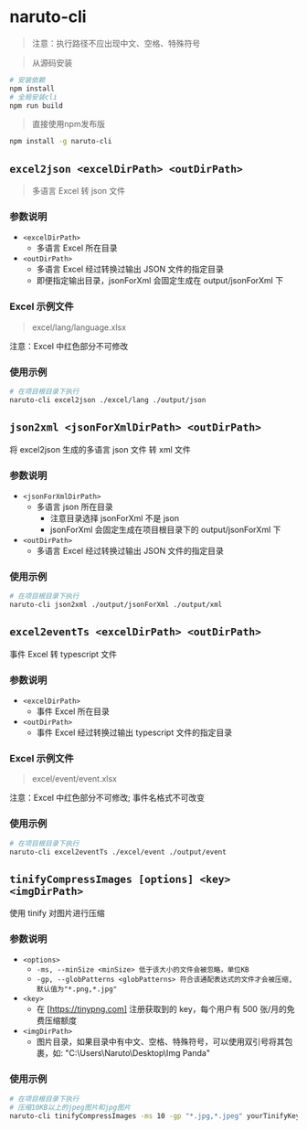 # naruto-cli

> 注意：执行路径不应出现中文、空格、特殊符号

> 从源码安装

```bash
# 安装依赖
npm install
# 全局安装cli
npm run build
```

> 直接使用npm发布版

```bash
npm install -g naruto-cli
```

## **`excel2json <excelDirPath> <outDirPath>`**

> 多语言 Excel 转 json 文件

### 参数说明

- `<excelDirPath>`
  - 多语言 Excel 所在目录
- `<outDirPath>`
  - 多语言 Excel 经过转换过输出 JSON 文件的指定目录
  - 即便指定输出目录，jsonForXml 会固定生成在 output/jsonForXml 下

### Excel 示例文件

> excel/lang/language.xlsx

注意：Excel 中红色部分不可修改

### 使用示例

```bash
# 在项目根目录下执行
naruto-cli excel2json ./excel/lang ./output/json
```

## **`json2xml <jsonForXmlDirPath> <outDirPath>`**

将 excel2json 生成的多语言 json 文件 转 xml 文件

### 参数说明

- `<jsonForXmlDirPath>`
  - 多语言 json 所在目录
    - 注意目录选择 jsonForXml 不是 json
    - jsonForXml 会固定生成在项目根目录下的 output/jsonForXml 下
- `<outDirPath>`
  - 多语言 Excel 经过转换过输出 JSON 文件的指定目录

### 使用示例

```bash
# 在项目根目录下执行
naruto-cli json2xml ./output/jsonForXml ./output/xml
```

## **`excel2eventTs <excelDirPath> <outDirPath>`**

事件 Excel 转 typescript 文件

### 参数说明

- `<excelDirPath>`
  - 事件 Excel 所在目录
- `<outDirPath>`
  - 事件 Excel 经过转换过输出 typescript 文件的指定目录

### Excel 示例文件

> excel/event/event.xlsx

注意：Excel 中红色部分不可修改; 事件名格式不可改变

### 使用示例

```bash
# 在项目根目录下执行
naruto-cli excel2eventTs ./excel/event ./output/event
```

## **`tinifyCompressImages [options] <key> <imgDirPath>`**

使用 tinify 对图片进行压缩

### 参数说明

- `<options>`
	- `-ms, --minSize <minSize> 低于该大小的文件会被忽略，单位KB`
	- `-gp, --globPatterns <globPatterns> 符合该通配表达式的文件才会被压缩, 默认值为"*.png,*.jpg"`
- `<key>`
  - 在 [https://tinypng.com] 注册获取到的 key，每个用户有 500 张/月的免费压缩额度
- `<imgDirPath>`
  - 图片目录，如果目录中有中文、空格、特殊符号，可以使用双引号将其包裹，如: "C:\Users\Naruto\Desktop\Img Panda"

### 使用示例

```bash
# 在项目根目录下执行
# 压缩10KB以上的jpeg图片和jpg图片
naruto-cli tinifyCompressImages -ms 10 -gp "*.jpg,*.jpeg" yourTinifyKey ./imgNeedCompress
```
